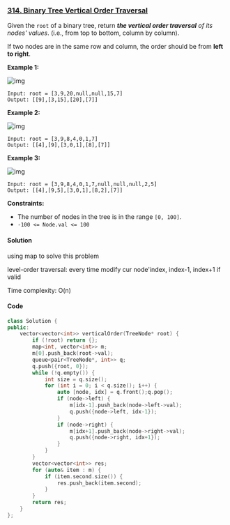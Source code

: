### [314. Binary Tree Vertical Order Traversal](https://leetcode.com/problems/binary-tree-vertical-order-traversal/)

Given the `root` of a binary tree, return ***the vertical order traversal** of its nodes' values*. (i.e., from top to bottom, column by column).

If two nodes are in the same row and column, the order should be from **left to right**.

 

**Example 1:**

![img](https://assets.leetcode.com/uploads/2021/01/28/vtree1.jpg)

```
Input: root = [3,9,20,null,null,15,7]
Output: [[9],[3,15],[20],[7]]
```

**Example 2:**

![img](https://assets.leetcode.com/uploads/2021/01/28/vtree2-1.jpg)

```
Input: root = [3,9,8,4,0,1,7]
Output: [[4],[9],[3,0,1],[8],[7]]
```

**Example 3:**

![img](https://assets.leetcode.com/uploads/2021/01/28/vtree2.jpg)

```
Input: root = [3,9,8,4,0,1,7,null,null,null,2,5]
Output: [[4],[9,5],[3,0,1],[8,2],[7]]
```

 

**Constraints:**

- The number of nodes in the tree is in the range `[0, 100]`.
- `-100 <= Node.val <= 100`

#### Solution

using map to solve this problem

 level-order traversal: every time modify cur node'index, index-1, index+1 if valid

 Time complexity: O(n)

#### Code

```c++
class Solution {
public:
    vector<vector<int>> verticalOrder(TreeNode* root) {
        if (!root) return {};
        map<int, vector<int>> m;
        m[0].push_back(root->val);
        queue<pair<TreeNode*, int>> q;
        q.push({root, 0});
        while (!q.empty()) {
            int size = q.size();
            for (int i = 0; i < q.size(); i++) {
                auto [node, idx] = q.front();q.pop();
                if (node->left) {
                    m[idx-1].push_back(node->left->val);
                    q.push({node->left, idx-1});
                }
                if (node->right) {
                    m[idx+1].push_back(node->right->val);
                    q.push({node->right, idx+1});
                }
            }
        }
        vector<vector<int>> res;
        for (auto& item : m) {
            if (item.second.size()) {
                res.push_back(item.second);
            }
        }
        return res;
    }
};
```



